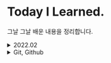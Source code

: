 # Today I Learned.

그날 그날 배운 내용을 정리합니다.

<details>
<summary>2022.02</summary>
<div markdown="1">
  
[2022.02.14](https://github.com/kinggoguma/TIL/tree/main/2022)

</div>
</details>
  
<details>
<summary>Git, Github</summary>
<div markdown="1">
  
[Git, Github](https://github.com/kinggoguma/TIL/tree/main/Git%2C%20Github)
  
</div>
</details>
